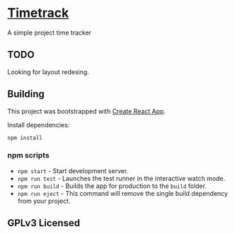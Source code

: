 # [Timetrack](https://timetrack.coders.cat)

A simple project time tracker

## TODO

Looking for layout redesing.

## Building

This project was bootstrapped with [Create React App](https://github.com/facebook/create-react-app).

Install dependencies:

```
npm install
```

### npm scripts

- `npm start` - Start development server.
- `npm run test` - Launches the test runner in the interactive watch mode.
- `npm run build` - Builds the app for production to the `build` folder.
- `npm run eject` - This command will remove the single build dependency from your project.

## GPLv3 Licensed
